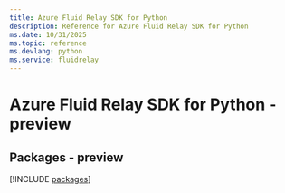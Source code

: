 ```yaml
---
title: Azure Fluid Relay SDK for Python
description: Reference for Azure Fluid Relay SDK for Python
ms.date: 10/31/2025
ms.topic: reference
ms.devlang: python
ms.service: fluidrelay
---
```

# Azure Fluid Relay SDK for Python - preview
## Packages - preview
[!INCLUDE [packages](fluid-relay-index.md)]